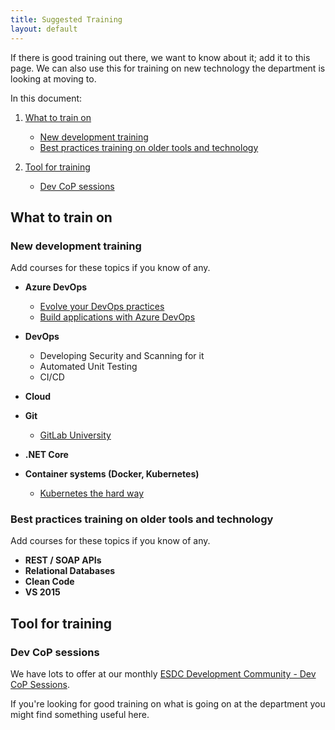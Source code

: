 ```yaml
---
title: Suggested Training
layout: default
---
```


If there is good training out there, we want to know about it; add it to this page. We can also use this for training on new technology the department is looking at moving to.

In this document:

1. [What to train on](#what-to-train-on)
   * [New development training](#new-development-training)
   * [Best practices training on older tools and technology](#best-practices-training-on-older-tools-and-technology)

1. [Tool for training](#tool-for-training)
   * [Dev CoP sessions](#dev-cop-sessions)

## What to train on

### New development training

Add courses for these topics if you know of any.

* **Azure DevOps**
  * [Evolve your DevOps practices](https://docs.microsoft.com/en-us/learn/paths/evolve-your-devops-practices)
  * [Build applications with Azure DevOps](https://docs.microsoft.com/en-us/learn/paths/build-applications-with-azure-devops/)

* **DevOps**
  * Developing Security and Scanning for it
  * Automated Unit Testing
  * CI/CD

* **Cloud**

* **Git**
  * [GitLab University](https://docs.gitlab.com/ee/university/)

* **.NET Core**

* **Container systems (Docker, Kubernetes)**
  * [Kubernetes the hard way](https://github.com/kelseyhightower/kubernetes-the-hard-way)

### Best practices training on older tools and technology

Add courses for these topics if you know of any.

* **REST / SOAP APIs**
* **Relational Databases**
* **Clean Code**
* **VS 2015**

## Tool for training

### Dev CoP sessions

We have lots to offer at our monthly [ESDC Development Community - Dev CoP Sessions](/strategy/dates.md).

If you're looking for good training on what is going on at the department you might find something useful here.


